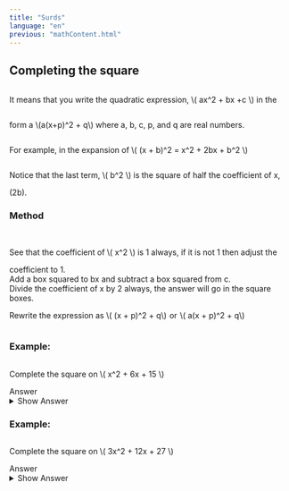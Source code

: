 ```yaml
---
title: "Surds"
language: "en"
previous: "mathContent.html"
---
```


## Completing the square 

<div markdown="1">
It means that you write the quadratic expression, <p style="display:inline-block">\( ax^2 + bx +c \)</p> in the form a <p style="display:inline-block">\(a(x+p)^2 + q\)</p> where a, b, c, p, and q are real numbers.
<br>
For example, in the expansion of <p style="display:inline-block">\( (x + b)^2 = x^2 + 2bx + b^2 \)</p><br>
Notice that the last term, <p style="display:inline-block">\( b^2 \)</p> is the square of half the coefficient of x, (2b).<br>
</div>

### Method
<div markdown="1">
<br>
	See that the coefficient of <p style="display:inline-block">\( x^2 \)</p> is 1 always, if it is not 1 then adjust the coefficient to 1.<br>
	Add a box squared to bx and subtract a box squared from c. <br>
	Divide the coefficient of x by 2 always, the answer will go in the square boxes.<br>
	Rewrite the expression as <p style="display:inline-block;padding-right:5px;">\( (x + p)^2 + q\)</p>or<p style="display:inline-block;padding-left:5px">\( a(x + p)^2 + q\)</p>
<br>
</div>

### Example:
<div markdown="1">
Complete the square on <p style="display:inline-block">\( x^2 + 6x + 15 \)</p><br>
Answer <br>
<details closed>
  <summary><a>Show Answer</a></summary>
    <p style="display:inline-block">\( x^2 + 6x + 15 = x^2 + 6x + \boxed{}^2 + 15 - \boxed{}^2\)</p><br>
    <p style="display:inline-block">\( = (x + 3)^2 + 15 - 9 \)</p><br>
    <p style="display:inline-block">\( = (x + 3)^2 + 6\)</p><br>
</details>
</div>

### Example:
<div markdown="1">
Complete the square on <p style="display:inline-block">\( 3x^2 + 12x + 27 \)</p><br>
Answer <br>
<details closed>
  <summary><a>Show Answer</a></summary>
    <p style="display:inline-block">\( 3x^2 + 12x + 27 = 3(x^2 + 4x + 9)\)</p><br>
    <p style="display:inline-block">\( = 3((x + 2)^2 + 9 - 2^2) \)</p><br>
    <p style="display:inline-block">\( = 3((x + 2)^2 + 5) \)</p><br>
    <p style="display:inline-block">\( = 3(x + 2)^2 + 15\)</p><br>
</details>
</div>